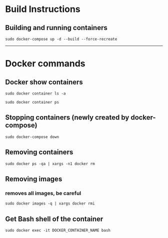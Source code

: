 # Build Instructions
 
## Building and running containers  
```
sudo docker-compose up -d --build --force-recreate
```

----
# Docker commands

## Docker show containers  
```
sudo docker container ls -a
```

```
sudo docker container ps
```

## Stopping containers (newly created by docker-compose)  
```
sudo docker-compose down
```

## Removing containers  
```
sudo docker ps -qa | xargs -n1 docker rm
```

## Removing images  
### removes all images, be careful  
```
sudo docker images -q | xargs docker rmi
```

## Get Bash shell of the container  
```
sudo docker exec -it DOCKER_CONTAINER_NAME bash
```